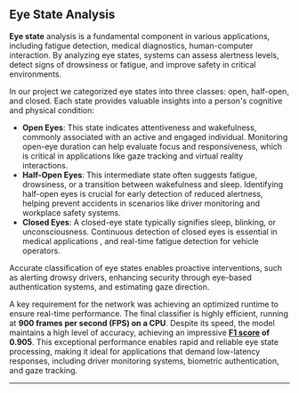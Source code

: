 ## Eye State Analysis  ##

**Eye state** analysis is a fundamental component in various applications, including fatigue detection, medical diagnostics, human-computer interaction. By analyzing eye states, systems can assess alertness levels, detect signs of drowsiness or fatigue, and improve safety in critical environments.

In our project we categorized eye states into three classes: open, half-open, and closed. Each state provides valuable insights into a person's cognitive and physical condition:

+ **Open Eyes**: This state indicates attentiveness and wakefulness, commonly associated with an active and engaged individual. Monitoring open-eye duration can help evaluate focus and responsiveness, which is critical in applications like gaze tracking and virtual reality interactions.
+ **Half-Open Eyes**: This intermediate state often suggests fatigue, drowsiness, or a transition between wakefulness and sleep. Identifying half-open eyes is crucial for early detection of reduced alertness, helping prevent accidents in scenarios like driver monitoring and workplace safety systems.
+ **Closed Eyes**: A closed-eye state typically signifies sleep, blinking, or unconsciousness. Continuous detection of closed eyes is essential in medical applications , and real-time fatigue detection for vehicle operators.
  
Accurate classification of eye states enables proactive interventions, such as alerting drowsy drivers, enhancing security through eye-based authentication systems, and estimating gaze direction.

A key requirement for the network was achieving an optimized runtime to ensure real-time performance. The final classifier is highly efficient, running at **900 frames per second (FPS) on a CPU**. Despite its speed, the model maintains a high level of accuracy, achieving an impressive **[F1 score](https://www.v7labs.com/blog/f1-score-guide) of 0.905**. This exceptional performance enables rapid and reliable eye state processing, making it ideal for applications that demand low-latency responses, including driver monitoring systems, biometric authentication, and gaze tracking.

---


